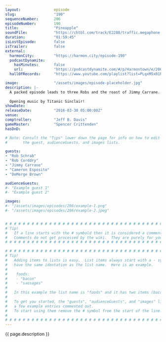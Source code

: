 ```yaml
---
layout:               episode
slug:                 "190"
sequenceNumber:       206
episodeNumber:        190
title:                "Pineapple"
soundFile:            "https://chtbl.com/track/E2288/traffic.megaphone.fm/STA3342011339.mp3?updated=1560378932"
duration:             "01:59:45"
isLostEpisode:        false
isTrailer:            false
external:
  harmonCity:         "https://harmon.city/episode-190"
  podcastDynamite:
    hasMinutes:       false
    url:              "https://podcastdynamite.com/#/p/Harmontown/e/206/190"
  hallOfRecords:      "https://www.youtube.com/playlist?list=PLqxM5x81hNOZ2oPl82soQs3r4d3z0t81J"

image:                "/assets/images/episode-placeholder.jpg"
description: |-
  A packed episode leads to three Robs and the roast of Jimmy Carrane. 
  
  Opening music by Titanic Sinclair!
showDate:             
releaseDate:          "2016-03-30 05:00:00Z"
venue:                
comptroller:          "Jeff B. Davis"
gameMaster:           "Spencer Crittenden"
hasDnD:               

# Note: Consult the "Tips" lower down the page for info on how to edit
#       the guest, audienceGuests, and images lists.

guests:
- "Rob Schrab"
- "Rob Corddry"
- "Jimmy Carrane"
- "Cameron Esposito"
- "DeMorge Brown"

audienceGuests:
#- "Example guest 1"
#- "Example guest 2"

images:
#- "/assets/images/episodes/206/example-1.png"
#- "/assets/images/episodes/206/example-2.jpeg"


# # # # # # # # # # # # # # # # # # # # # # # # # # # # # # # # # # # # # # # # # # # # #
# Tip!
#   If a line starts with the # symbold then it is considered a comment.
#   Comments do not get processed by the wiki.  They are purely for your information.
# # # # # # # # # # # # # # # # # # # # # # # # # # # # # # # # # # # # # # # # # # # # #

# # # # # # # # # # # # # # # # # # # # # # # # # # # # # # # # # # # # # # # # # # # # #
# Tip!
#   Adding items to lists is easy.  List items always start with a - symbol and have
#   have the same identation as the list name.  Here is an example.
#
#    foods:
#    - "bacon"
#    - "sausages"
#
#   In this example the list name is "foods" and it has two items (bacon, and sausages).
#
#   To get you started, the "guests", "audienceGuests", and "images" lists below have
#   a few example entries commented out.
#   To start using them remove the # symbol from the start of the line.
#
# # # # # # # # # # # # # # # # # # # # # # # # # # # # # # # # # # # # # # # # # # # # #
---
```


<!-- The episode description will be rendered here -->
{{ page.description }}

<!-- Add your content BELOW here -->
<!-- vvvvvvvvvvvvvvvvvvvvvvvvvvv -->




<!-- ^^^^^^^^^^^^^^^^^^^^^^^^^^^ -->
<!-- Add your content ABOVE here -->

<!-- The episode gallery will be rendered here -->
